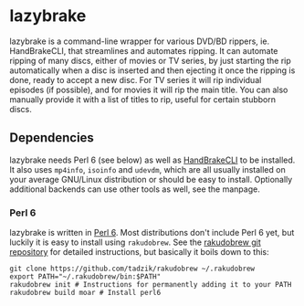lazybrake
=========

lazybrake is a command-line wrapper for various DVD/BD rippers, ie.
HandBrakeCLI, that streamlines and automates ripping. It can automate ripping
of many discs, either of movies or TV series, by just starting the rip
automatically when a disc is inserted and then ejecting it once the ripping is
done, ready to accept a new disc. For TV series it will rip individual episodes
(if possible), and for movies it will rip the main title. You can also manually
provide it with a list of titles to rip, useful for certain stubborn discs.

Dependencies
------------

lazybrake needs Perl 6 (see below) as well as
[HandBrakeCLI](https://handbrake.fr/) to be installed. It also uses `mp4info`,
`isoinfo` and `udevdm`, which are all usually installed on your average
GNU/Linux distribution or should be easy to install. Optionally additional
backends can use other tools as well, see the manpage.

### Perl 6
lazybrake is written in [Perl 6](http://perl6.org). Most distributions don't
include Perl 6 yet, but luckily it is easy to install using ``rakudobrew``. See
the [rakudobrew git repository](https://github.com/tadzik/rakudobrew) for
detailed instructions, but basically it boils down to this:

```
git clone https://github.com/tadzik/rakudobrew ~/.rakudobrew
export PATH="~/.rakudobrew/bin:$PATH"
rakudobrew init # Instructions for permanently adding it to your PATH
rakudobrew build moar # Install perl6
```
